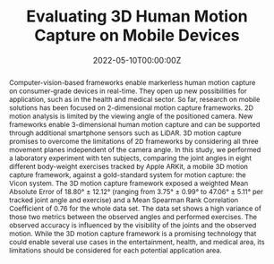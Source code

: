 ---
title: 'Evaluating 3D Human Motion Capture on Mobile Devices'
authors:
- Lara Marie Reimer
- Maximilian Kapsecker 
- Takashi Fukushima 
- Stephan M. Jonas
date: '2022-05-10T00:00:00Z'
doi: '10.3390/app12104806'

# Publication type.
# Accepts a single type but formatted as a YAML list (for Hugo requirements).
# Enter a publication type from the CSL standard.
publication_types: ['article-journal']

# Publication name and optional abbreviated publication name.
publication: In *Applied Sciences*

abstract: 'Computer-vision-based frameworks enable markerless human motion capture on consumer-grade devices in real-time. They open up new possibilities for application, such as in the health and medical sector. So far, research on mobile solutions has been focused on 2-dimensional motion capture frameworks. 2D motion analysis is limited by the viewing angle of the positioned camera. New frameworks enable 3-dimensional human motion capture and can be supported through additional smartphone sensors such as LiDAR. 3D motion capture promises to overcome the limitations of 2D frameworks by considering all three movement planes independent of the camera angle. In this study, we performed a laboratory experiment with ten subjects, comparing the joint angles in eight different body-weight exercises tracked by Apple ARKit, a mobile 3D motion capture framework, against a gold-standard system for motion capture: the Vicon system. The 3D motion capture framework exposed a weighted Mean Absolute Error of 18.80° ± 12.12° (ranging from 3.75° ± 0.99° to 47.06° ± 5.11° per tracked joint angle and exercise) and a Mean Spearman Rank Correlation Coefficient of 0.76 for the whole data set. The data set shows a high variance of those two metrics between the observed angles and performed exercises. The observed accuracy is influenced by the visibility of the joints and the observed motion. While the 3D motion capture framework is a promising technology that could enable several use cases in the entertainment, health, and medical area, its limitations should be considered for each potential application area.'

tags:
- Source Themes
featured: false
---
